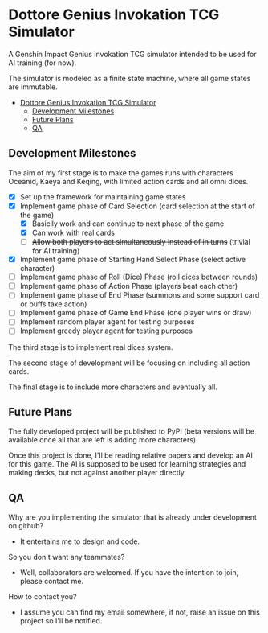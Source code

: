 # Dottore Genius Invokation TCG Simulator

A Genshin Impact Genius Invokation TCG simulator intended to be used for AI training (for now).

The simulator is modeled as a finite state machine, where all game states are immutable.

- [Dottore Genius Invokation TCG Simulator](#dottore-genius-invokation-tcg-simulator)
  - [Development Milestones](#development-milestones)
  - [Future Plans](#future-plans)
  - [QA](#qa)

## Development Milestones

The aim of my first stage is to make the games runs with characters Oceanid, Kaeya and Keqing,
with limited action cards and all omni dices.

- [x] Set up the framework for maintaining game states
- [x] Implement game phase of Card Selection (card selection at the start of the game)
  - [x] Basiclly work and can continue to next phase of the game
  - [x] Can work with real cards
  - [ ] ~~Allow both players to act simultaneously instead of in turns~~ (trivial for AI training)
- [x] Implement game phase of Starting Hand Select Phase (select active character)
- [ ] Implement game phase of Roll (Dice) Phase (roll dices between rounds)
- [ ] Implement game phase of Action Phase (players beat each other)
- [ ] Implement game phase of End Phase (summons and some support card or buffs take action)
- [ ] Implement game phase of Game End Phase (one player wins or draw)
- [ ] Implement random player agent for testing purposes
- [ ] Implement greedy player agent for testing purposes

The third stage is to implement real dices system.

The second stage of development will be focusing on including all action cards.

The final stage is to include more characters and eventually all.

## Future Plans

The fully developed project will be published to PyPI (beta versions will be available once all that
are left is adding more characters)

Once this project is done, I'll be reading relative papers and develop an AI for this game. The AI
is supposed to be used for learning strategies and making decks, but not against another player
directly.

## QA

Why are you implementing the simulator that is already under development on github?

- It entertains me to design and code.

So you don't want any teammates?

- Well, collaborators are welcomed. If you have the intention to join, please contact me.

How to contact you?

- I assume you can find my email somewhere, if not, raise an issue on this project so I'll be
  notified.
